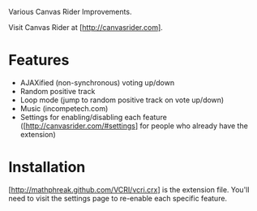 Various Canvas Rider Improvements.

Visit Canvas Rider at [http://canvasrider.com].

Features
========

* AJAXified (non-synchronous) voting up/down
* Random positive track
* Loop mode (jump to random positive track on vote up/down)
* Music (incompetech.com)
* Settings for enabling/disabling each feature ([http://canvasrider.com/#settings] for people who already have the extension)

Installation
============

[http://mathphreak.github.com/VCRI/vcri.crx] is the extension file.  You'll need to visit the settings page to re-enable each specific feature.